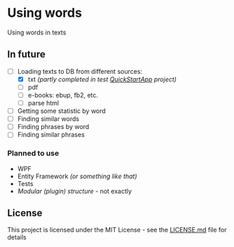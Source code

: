 # Using words

Using words in texts

## In future

- [ ] Loading texts to DB from different sources:
  - [x] txt *(partly completed in test [QuickStartApp](https://github.com/dn-tr/UsingWords/tree/master/Sources/QuickStartApp) project)*
  - [ ] pdf
  - [ ] e-books: ebup, fb2, etc.
  - [ ] parse html
- [ ] Getting some statistic by word
- [ ] Finding similar words
- [ ] Finding phrases by word 
- [ ] Finding similar phrases

### Planned to use

* WPF
* Entity Framework *(or something like that)*
* Tests
* *Modular (plugin) structure* - not exactly

## License

This project is licensed under the MIT License - see the [LICENSE.md](LICENSE.md) file for details

